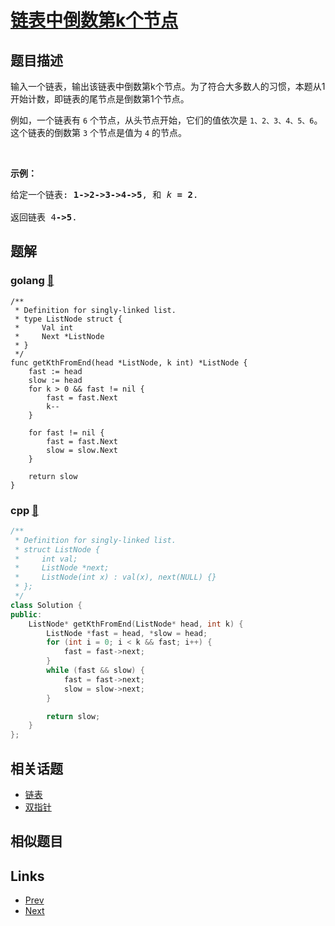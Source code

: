 
# [链表中倒数第k个节点](https://leetcode-cn.com/problems/lian-biao-zhong-dao-shu-di-kge-jie-dian-lcof)

## 题目描述

<p>输入一个链表，输出该链表中倒数第k个节点。为了符合大多数人的习惯，本题从1开始计数，即链表的尾节点是倒数第1个节点。</p>

<p>例如，一个链表有 <code>6</code> 个节点，从头节点开始，它们的值依次是 <code>1、2、3、4、5、6</code>。这个链表的倒数第 <code>3</code> 个节点是值为 <code>4</code> 的节点。</p>

<p> </p>

<p><strong>示例：</strong></p>

<pre>
给定一个链表: <strong>1->2->3->4->5</strong>, 和 <em>k </em><strong>= 2</strong>.

返回链表 4<strong>->5</strong>.</pre>


## 题解

### golang [🔗](lian-biao-zhong-dao-shu-di-kge-jie-dian-lcof.go) 
```golang
/**
 * Definition for singly-linked list.
 * type ListNode struct {
 *     Val int
 *     Next *ListNode
 * }
 */
func getKthFromEnd(head *ListNode, k int) *ListNode {
    fast := head
    slow := head
    for k > 0 && fast != nil {
        fast = fast.Next
        k--
    }

    for fast != nil {
        fast = fast.Next
        slow = slow.Next
    }

    return slow
}
```
### cpp [🔗](lian-biao-zhong-dao-shu-di-kge-jie-dian-lcof.cpp) 
```cpp
/**
 * Definition for singly-linked list.
 * struct ListNode {
 *     int val;
 *     ListNode *next;
 *     ListNode(int x) : val(x), next(NULL) {}
 * };
 */
class Solution {
public:
    ListNode* getKthFromEnd(ListNode* head, int k) {
        ListNode *fast = head, *slow = head;
        for (int i = 0; i < k && fast; i++) {
            fast = fast->next;
        }
        while (fast && slow) {
            fast = fast->next;
            slow = slow->next;
        }

        return slow;
    }
};
```


## 相关话题

- [链表](../../tags/linked-list.md) 
- [双指针](../../tags/two-pointers.md) 


## 相似题目



## Links

- [Prev](../er-jin-zhi-zhong-1de-ge-shu-lcof/README.md) 
- [Next](../fan-zhuan-lian-biao-lcof/README.md) 

